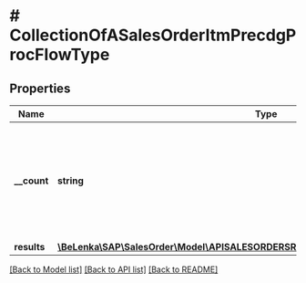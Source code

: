 # # CollectionOfASalesOrderItmPrecdgProcFlowType

## Properties

Name | Type | Description | Notes
------------ | ------------- | ------------- | -------------
**__count** | **string** | The number of entities in the collection. Available when using the [$inlinecount](https://help.sap.com/doc/5890d27be418427993fafa6722cdc03b/Cloud/en-US/OdataV2.pdf#page&#x3D;67) query option. | [optional]
**results** | [**\BeLenka\SAP\SalesOrder\Model\APISALESORDERSRVASalesOrderItmPrecdgProcFlowType[]**](APISALESORDERSRVASalesOrderItmPrecdgProcFlowType.md) |  | [optional]

[[Back to Model list]](../../README.md#models) [[Back to API list]](../../README.md#endpoints) [[Back to README]](../../README.md)
